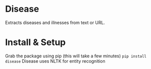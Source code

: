 # Disease
Extracts diseases and illnesses from text or URL.
# Install & Setup
Grab the package using pip (this will take a few minutes)
`pip install disease`
Disease uses NLTK for entity recognition